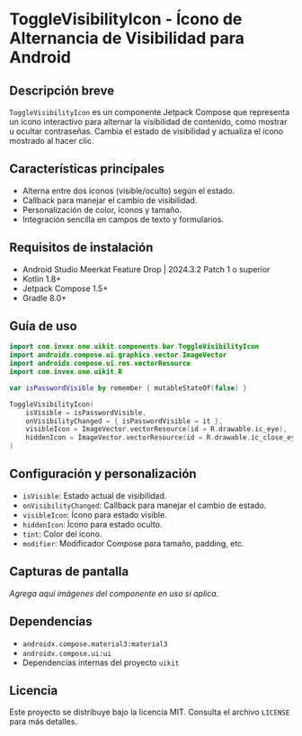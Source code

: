 # ToggleVisibilityIcon - Ícono de Alternancia de Visibilidad para Android

## Descripción breve
`ToggleVisibilityIcon` es un componente Jetpack Compose que representa un ícono interactivo para alternar la visibilidad de contenido, como mostrar u ocultar contraseñas. Cambia el estado de visibilidad y actualiza el ícono mostrado al hacer clic.

## Características principales
- Alterna entre dos íconos (visible/oculto) según el estado.
- Callback para manejar el cambio de visibilidad.
- Personalización de color, íconos y tamaño.
- Integración sencilla en campos de texto y formularios.

## Requisitos de instalación
- Android Studio Meerkat Feature Drop | 2024.3.2 Patch 1 o superior
- Kotlin 1.8+
- Jetpack Compose 1.5+
- Gradle 8.0+

## Guía de uso

```kotlin
import com.invex.one.uikit.components.bar.ToggleVisibilityIcon
import androidx.compose.ui.graphics.vector.ImageVector
import androidx.compose.ui.res.vectorResource
import com.invex.one.uikit.R

var isPasswordVisible by remember { mutableStateOf(false) }

ToggleVisibilityIcon(
    isVisible = isPasswordVisible,
    onVisibilityChanged = { isPasswordVisible = it },
    visibleIcon = ImageVector.vectorResource(id = R.drawable.ic_eye),
    hiddenIcon = ImageVector.vectorResource(id = R.drawable.ic_close_eye)
)
```

## Configuración y personalización
- `isVisible`: Estado actual de visibilidad.
- `onVisibilityChanged`: Callback para manejar el cambio de estado.
- `visibleIcon`: Ícono para estado visible.
- `hiddenIcon`: Ícono para estado oculto.
- `tint`: Color del ícono.
- `modifier`: Modificador Compose para tamaño, padding, etc.

## Capturas de pantalla
_Agrega aquí imágenes del componente en uso si aplica._

## Dependencias
- `androidx.compose.material3:material3`
- `androidx.compose.ui:ui`
- Dependencias internas del proyecto `uikit`

## Licencia
Este proyecto se distribuye bajo la licencia MIT. Consulta el archivo `LICENSE` para más detalles.

